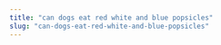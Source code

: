 ```yaml
---
title: "can dogs eat red white and blue popsicles"
slug: "can-dogs-eat-red-white-and-blue-popsicles"
---
```


